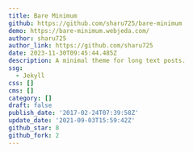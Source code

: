 ```yaml
---
title: Bare Minimum
github: https://github.com/sharu725/bare-minimum
demo: https://bare-minimum.webjeda.com/
author: sharu725
author_link: https://github.com/sharu725
date: 2023-11-30T09:45:44.485Z
description: A minimal theme for long text posts.
ssg:
  - Jekyll
css: []
cms: []
category: []
draft: false
publish_date: '2017-02-24T07:39:58Z'
update_date: '2021-09-03T15:59:42Z'
github_star: 8
github_fork: 2
---
```

